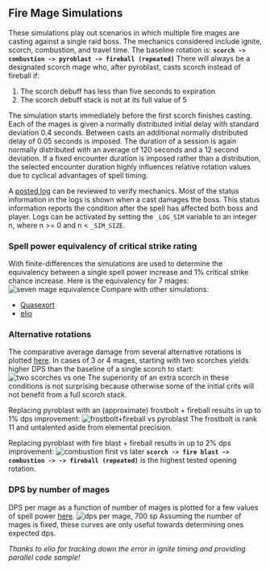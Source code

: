 ## Fire Mage Simulations

These simulations play out scenarios in which multiple fire mages are casting against a single raid boss.  The mechanics considered include ignite, scorch, combustion, and travel time.  The baseline rotation is:
**```scorch -> combustion -> pyroblast -> fireball (repeated)```**
There will always be a designated scorch mage who, after pyroblast, casts scorch instead of fireball if:
1. The scorch debuff has less than five seconds to expiration
2. The scorch debuff stack is not at its full value of 5

The simulation starts immediately before the first scorch finishes casting.  Each of the mages is given a normally distributed initial delay with standard deviation 0.4 seconds.  Between casts an additional normally distributed delay of 0.05 seconds is imposed.  The duration of a session is again normally distributed with an average of 120 seconds and a 12 second deviation.  If a fixed encounter duration is imposed rather than a distribution, the selected encounter duration highly influences relative rotation values due to cyclical advantages of spell timing.

A [posted log](https://github.com/ronkuby-mage/fire-spec-simulation/blob/master/log_example.txt) can be reviewed to verify mechanics.  Most of the status information in the logs is shown when a cast damages the boss.  This status information reports the condition after the spell has affected both boss and player.  Logs can be activated by setting the ```_LOG_SIM``` variable to an integer n, where n >= 0 and n < ```_SIM_SIZE```.

### Spell power equivalency of critical strike rating

With finite-differences the simulations are used to determine the equivalency between a single spell power increase and 1% critical strike chance increase.  Here is the equivalency for 7 mages:
![seven mage equivalence](https://github.com/ronkuby-mage/fire-mage-simulation/raw/master/plots/crit_equiv/crit_equiv_95_5.png)
Compare with other simulations:
* [Quasexort](https://docs.google.com/spreadsheets/d/1dqFuQeNVa403ulrmuW_8Ww-5UszOde0RPMBe2g7t1g4)
* [elio](https://github.com/ignitelio/ignite/blob/master/magus2.ipynb)

### Alternative rotations

The comparative average damage from several alternative rotations is plotted [here](https://github.com/ronkuby-mage/fire-mage-simulation/tree/master/plots/rotation).  In cases of 3 or 4 mages, starting with two scorches yields higher DPS than the baseline of a single scorch to start:
![two scorches vs one](https://github.com/ronkuby-mage/fire-mage-simulation/raw/master/plots/legacy/two_scorches_700.png)
The superiority of an extra scorch in these conditions is not surprising because otherwise some of the initial crits will not benefit from a full scorch stack.

Replacing pyroblast with an (approximate) frostbolt + fireball results in up to 1% dps improvement:
![frostbolt+fireball vs pyroblast](https://github.com/ronkuby-mage/fire-mage-simulation/raw/master/plots/legacy/frostbolt_700.png)
The frostbolt is rank 11 and untalented aside from elemental precision.

Replacing pyroblast with fire blast + fireball results in up to 2% dps improvement:
![combustion first vs later](https://github.com/ronkuby-mage/fire-mage-simulation/raw/master/plots/legacy/fire_blast_open_700.png)
**```scorch -> fire blast -> combustion -> -> fireball (repeated)```** is the highest tested opening rotation.

### DPS by number of mages

DPS per mage as a function of number of mages is plotted for a few values of spell power [here](https://github.com/ronkuby-mage/fire-mage-simulation/tree/master/dps_per_mage_plots).
![dps per mage, 700 sp](https://github.com/ronkuby-mage/fire-mage-simulation/raw/master/plots/dps/dps_700_97.png)
Assuming the number of mages is fixed, these curves are only useful towards determining ones expected dps.

*Thanks to elio for tracking down the error in ignite timing and providing parallel code sample!*
